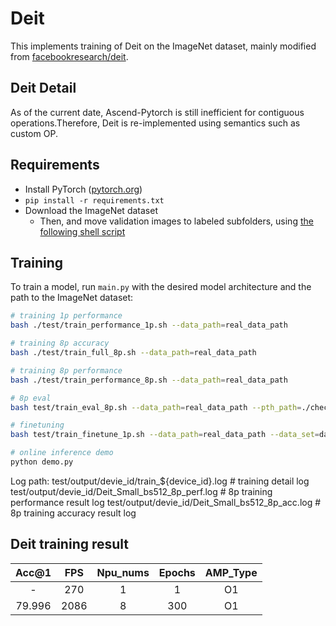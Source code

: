 # Deit

This implements training of Deit on the ImageNet dataset, mainly modified from [facebookresearch/deit](https://github.com/facebookresearch/deit).

## Deit Detail

As of the current date, Ascend-Pytorch is still inefficient for contiguous operations.Therefore, Deit is re-implemented using semantics such as custom OP.


## Requirements

- Install PyTorch ([pytorch.org](http://pytorch.org))
- `pip install -r requirements.txt`
- Download the ImageNet dataset
    - Then, and move validation images to labeled subfolders, using [the following shell script](https://raw.githubusercontent.com/soumith/imagenetloader.torch/master/valprep.sh)

## Training

To train a model, run `main.py` with the desired model architecture and the path to the ImageNet dataset:

```bash
# training 1p performance
bash ./test/train_performance_1p.sh --data_path=real_data_path

# training 8p accuracy
bash ./test/train_full_8p.sh --data_path=real_data_path

# training 8p performance
bash ./test/train_performance_8p.sh --data_path=real_data_path

# 8p eval
bash test/train_eval_8p.sh --data_path=real_data_path --pth_path=./checkpoints/model_best.pth

# finetuning
bash test/train_finetune_1p.sh --data_path=real_data_path --data_set=data_set_name --pth_path=./checkpoints/checkpoint.pth

# online inference demo 
python demo.py
```

Log path:
    test/output/devie_id/train_${device_id}.log           # training detail log
    test/output/devie_id/Deit_Small_bs512_8p_perf.log  # 8p training performance result log
    test/output/devie_id/Deit_Small_bs512_8p_acc.log   # 8p training accuracy result log



## Deit training result

| Acc@1    | FPS       | Npu_nums | Epochs   | AMP_Type |
| :------: | :------:  | :------: | :------: | :------: |
| -        | 270       | 1        | 1        | O1       |
| 79.996   | 2086      | 8        | 300      | O1       |
